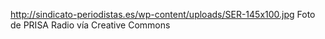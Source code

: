 http://sindicato-periodistas.es/wp-content/uploads/SER-145x100.jpg
Foto de PRISA Radio vía  Creative Commons
